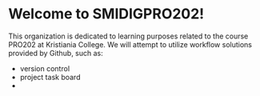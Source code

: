 # Welcome to SMIDIGPRO202!

This organization is dedicated to learning purposes related to the course PRO202 at Kristiania College.
We will attempt to utilize workflow solutions provided by Github, such as:
- version control
- project task board
- 
